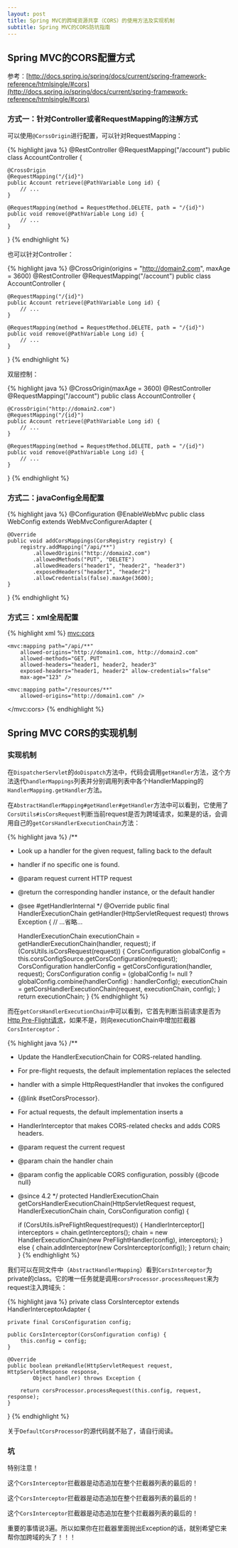 ```yaml
---
layout: post
title: Spring MVC的跨域资源共享（CORS）的使用方法及实现机制
subtitle: Spring MVC的CORS防坑指南
---
```


## Spring MVC的CORS配置方式

参考：[http://docs.spring.io/spring/docs/current/spring-framework-reference/htmlsingle/#cors](http://docs.spring.io/spring/docs/current/spring-framework-reference/htmlsingle/#cors)

### 方式一：针对Controller或者RequestMapping的注解方式

可以使用`@CorssOrigin`进行配置，可以针对RequestMapping：

{% highlight java %}
@RestController
@RequestMapping("/account")
public class AccountController {

	@CrossOrigin
	@RequestMapping("/{id}")
	public Account retrieve(@PathVariable Long id) {
		// ...
	}

	@RequestMapping(method = RequestMethod.DELETE, path = "/{id}")
	public void remove(@PathVariable Long id) {
		// ...
	}
}
{% endhighlight %}

也可以针对Controller：

{% highlight java %}
@CrossOrigin(origins = "http://domain2.com", maxAge = 3600)
@RestController
@RequestMapping("/account")
public class AccountController {

	@RequestMapping("/{id}")
	public Account retrieve(@PathVariable Long id) {
		// ...
	}

	@RequestMapping(method = RequestMethod.DELETE, path = "/{id}")
	public void remove(@PathVariable Long id) {
		// ...
	}
}
{% endhighlight %}

双层控制：

{% highlight java %}
@CrossOrigin(maxAge = 3600)
@RestController
@RequestMapping("/account")
public class AccountController {

	@CrossOrigin("http://domain2.com")
	@RequestMapping("/{id}")
	public Account retrieve(@PathVariable Long id) {
		// ...
	}

	@RequestMapping(method = RequestMethod.DELETE, path = "/{id}")
	public void remove(@PathVariable Long id) {
		// ...
	}
}
{% endhighlight %}

### 方式二：javaConfig全局配置

{% highlight java %}
@Configuration
@EnableWebMvc
public class WebConfig extends WebMvcConfigurerAdapter {

	@Override
	public void addCorsMappings(CorsRegistry registry) {
		registry.addMapping("/api/**")
			.allowedOrigins("http://domain2.com")
			.allowedMethods("PUT", "DELETE")
			.allowedHeaders("header1", "header2", "header3")
			.exposedHeaders("header1", "header2")
			.allowCredentials(false).maxAge(3600);
	}
}
{% endhighlight %}

### 方式三：xml全局配置

{% highlight xml %}
<mvc:cors>

	<mvc:mapping path="/api/**"
		allowed-origins="http://domain1.com, http://domain2.com"
		allowed-methods="GET, PUT"
		allowed-headers="header1, header2, header3"
		exposed-headers="header1, header2" allow-credentials="false"
		max-age="123" />

	<mvc:mapping path="/resources/**"
		allowed-origins="http://domain1.com" />

</mvc:cors>
{% endhighlight %}

## Spring MVC CORS的实现机制

### 实现机制

在`DispatcherServlet`的`doDispatch`方法中，代码会调用`getHandler`方法，这个方法迭代`handlerMappings`列表并分别调用列表中各个HandlerMapping的`HandlerMapping.getHandler`方法。

在`AbstractHandlerMapping#getHandler#getHandler`方法中可以看到，它使用了`CorsUtils#isCorsRequest`判断当前request是否为跨域请求，如果是的话，会调用自己的`getCorsHandlerExecutionChain`方法：

{% highlight java %}
/**
 * Look up a handler for the given request, falling back to the default
 * handler if no specific one is found.
 * @param request current HTTP request
 * @return the corresponding handler instance, or the default handler
 * @see #getHandlerInternal
 */
@Override
public final HandlerExecutionChain getHandler(HttpServletRequest request) throws Exception {
    // ...省略...

    HandlerExecutionChain executionChain = getHandlerExecutionChain(handler, request);
    if (CorsUtils.isCorsRequest(request)) {
        CorsConfiguration globalConfig = this.corsConfigSource.getCorsConfiguration(request);
        CorsConfiguration handlerConfig = getCorsConfiguration(handler, request);
        CorsConfiguration config = (globalConfig != null ? globalConfig.combine(handlerConfig) : handlerConfig);
        executionChain = getCorsHandlerExecutionChain(request, executionChain, config);
    }
    return executionChain;
}
{% endhighlight %}

而在`getCorsHandlerExecutionChain`中可以看到，它首先判断当前请求是否为[Http Pre-Flight请求](https://developer.mozilla.org/en-US/docs/Web/HTTP/Access_control_CORS#Preflighted_requests)，如果不是，则向executionChain中增加拦截器`CorsInterceptor`：

{% highlight java %}
/**
 * Update the HandlerExecutionChain for CORS-related handling.
 * <p>For pre-flight requests, the default implementation replaces the selected
 * handler with a simple HttpRequestHandler that invokes the configured
 * {@link #setCorsProcessor}.
 * <p>For actual requests, the default implementation inserts a
 * HandlerInterceptor that makes CORS-related checks and adds CORS headers.
 * @param request the current request
 * @param chain the handler chain
 * @param config the applicable CORS configuration, possibly {@code null}
 * @since 4.2
 */
protected HandlerExecutionChain getCorsHandlerExecutionChain(HttpServletRequest request,
        HandlerExecutionChain chain, CorsConfiguration config) {

    if (CorsUtils.isPreFlightRequest(request)) {
        HandlerInterceptor[] interceptors = chain.getInterceptors();
        chain = new HandlerExecutionChain(new PreFlightHandler(config), interceptors);
    }
    else {
        chain.addInterceptor(new CorsInterceptor(config));
    }
    return chain;
}
{% endhighlight %}

我们可以在同文件中（`AbstractHandlerMapping`）看到`CorsInterceptor`为private的class。它的唯一任务就是调用`corsProcessor.processRequest`来为request注入跨域头：

{% highlight java %}
private class CorsInterceptor extends HandlerInterceptorAdapter {

    private final CorsConfiguration config;

    public CorsInterceptor(CorsConfiguration config) {
        this.config = config;
    }

    @Override
    public boolean preHandle(HttpServletRequest request, HttpServletResponse response,
            Object handler) throws Exception {

        return corsProcessor.processRequest(this.config, request, response);
    }
}
{% endhighlight %}

关于`DefaultCorsProcessor`的源代码就不贴了，请自行阅读。

### 坑

特别注意！


这个`CorsInterceptor`拦截器是动态追加在整个拦截器列表的最后的！


这个`CorsInterceptor`拦截器是动态追加在整个拦截器列表的最后的！


这个`CorsInterceptor`拦截器是动态追加在整个拦截器列表的最后的！


重要的事情说3遍。所以如果你在拦截器里面抛出Exception的话，就别希望它来帮你加跨域的头了！！！
